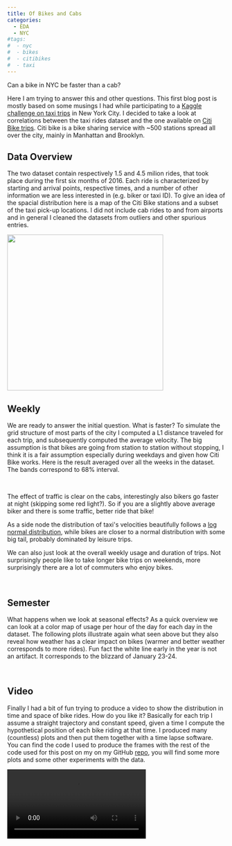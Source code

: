 ```yaml
---
title: Of Bikes and Cabs
categories:
  - EDA
  - NYC
#tags:
#  - nyc
#  - bikes
#  - citibikes
#  - taxi
---
```



Can a bike in NYC be faster than a cab?

Here I am trying to answer this and other questions. This first blog post is mostly based on some musings I had while
participating to a [Kaggle challenge on taxi trips](https://www.kaggle.com/c/nyc-taxi-trip-duration) in New York City. 
I decided to take a look at correlations between the taxi rides dataset and the one available
on [Citi Bike trips](https://www.citibikenyc.com/system-data). Citi bike is a bike sharing service with ~500 stations spread all over the city,
mainly in Manhattan and Brooklyn.


## Data Overview

The two dataset contain respectively 1.5 and 4.5 milion rides, that took place during the first six months of 2016.
Each ride is characterized by starting and arrival points, respective times, and a number of other 
information we are less interested in (e.g. biker or taxi ID).
To give an idea of the spacial distribution here is a map of the Citi Bike stations and a subset of the taxi pick-up locations.
I did not include cab rides to and from airports and in general I cleaned the datasets from outliers and other spurious entries.

<img width="360"  src="https://roundedup.github.io/assets/images/bikecabs/scatter.jpg" alt="">

## Weekly

We are ready to answer the initial question. What is faster?
To simulate the grid structure of most parts of the city I computed a L1 distance traveled for each trip, 
and subsequently computed the average velocity. The big assumption is that bikes are going from station to station
without stopping, I think it is a fair assumption especially during weekdays and given how Citi Bike works.
Here is the result averaged over all the weeks in the dataset. The bands correspond to 68% interval.

<img src="https://roundedup.github.io/assets/images/bikecabs/speed.png" alt="">

<img src="https://roundedup.github.io/assets/images/bikecabs/lognormal.png" alt="">

The effect of traffic is clear on the cabs, interestingly also bikers go faster at night (skipping some red light?).
So if you are a slightly above average biker and there is some traffic, better ride that bike!

As a side node the distribution of taxi's velocities beautifully follows a [log normal distribution](https://en.wikipedia.org/wiki/Log-normal_distribution#Occurrence_and_applications), 
while bikes are closer to a normal distribution with some big tail, probably dominated by leisure trips.


We can also just look at the overall weekly usage and duration of trips. Not surprisingly people like to take longer
bike trips on weekends, more surprisingly there are a lot of commuters who enjoy bikes.

<img src="https://roundedup.github.io/assets/images/bikecabs/usage.png" alt="">
<img src="https://roundedup.github.io/assets/images/bikecabs/duration.png" alt="">


## Semester
What happens when we look at seasonal effects?
As a quick overview we can look at a color map of usage per hour of the day for each day in the dataset. The following plots 
illustrate again what seen above but they also reveal how weather has a clear impact on bikes
 (warmer and better weather corresponds to more rides). 
Fun fact the white line early in the year is not an artifact. It corresponds to the blizzard of January 23-24.


<img src="https://roundedup.github.io/assets/images/bikecabs/taxi_year.png" alt="">
<img src="https://roundedup.github.io/assets/images/bikecabs/bike_year.png" alt="">


## Video

Finally I had a bit of fun trying to produce a video to show the distribution in time and space of bike rides.
How do you like it? Basically for each trip I assume a straight trajectory and constant speed, given a time I compute the hypothetical 
position of each bike riding at that time. I produced many (countless) plots and then put them together 
with a time lapse software. You can find the code I used to produce the frames with the rest of the code used for this post on my on my GitHub 
[repo](https://github.com/roundedup), you will find some more plots and some other experiments with the data.
  

<video width="320"  controls="controls">
  <source src="https://roundedup.github.io/assets/videos/bikecabs/fin.mp4" type="video/mp4">
</video>

